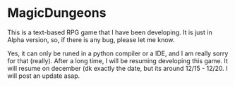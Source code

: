 # MagicDungeons
This is a text-based RPG game that I have been developing. It is just in Alpha version, so, if there is any bug, please let me know.

Yes, it can only be runed in a python compiler or a IDE, and I am really sorry for that (really). After a long time, I will be resuming developing this game. It will resume on
december (dk exactly the date, but its around 12/15 - 12/20. I will post an update asap.

